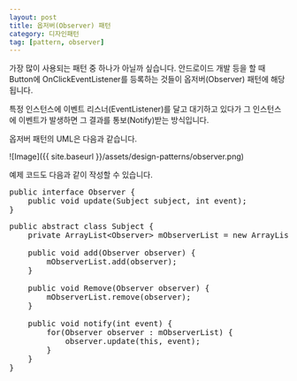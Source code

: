 ```yaml
---
layout: post
title: 옵저버(Observer) 패턴
category: 디자인패턴
tag: [pattern, observer]
---
```


가장 많이 사용되는 패턴 중 하나가 아닐까 싶습니다.
안드로이드 개발 등을 할 때 Button에 OnClickEventListener를 등록하는 것들이
옵저버(Observer) 패턴에 해당됩니다.

특정 인스턴스에 이벤트 리스너(EventListener)를 달고 대기하고 있다가 
그 인스턴스에 이벤트가 발생하면 그 결과를 통보(Notify)받는 방식입니다.

옵저버 패턴의 UML은 다음과 같습니다.

![Image]({{ site.baseurl }}/assets/design-patterns/observer.png) 

예제 코드도 다음과 같이 작성할 수 있습니다.

<pre class="prettyprint">
public interface Observer {
	public void update(Subject subject, int event);
}
</pre>

<pre class="prettyprint">
public abstract class Subject {
	private ArrayList&lt;Observer&gt; mObserverList = new ArrayList&lt;Observer&gt;();
	
	public void add(Observer observer) {
		mObserverList.add(observer);
	}
	
	public void Remove(Observer observer) {
		mObserverList.remove(observer);
	}
	
	public void notify(int event) {
		for(Observer observer : mObserverList) {
			observer.update(this, event);
		}
	}
}
</pre>